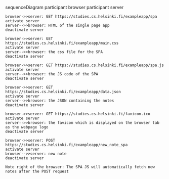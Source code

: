 sequenceDiagram
    participant browser
    participant server

    browser->>server: GET https://studies.cs.helsinki.fi/exampleapp/spa
    activate server
    server-->>browser: HTML of the single page app
    deactivate server

    browser->>server: GET https://studies.cs.helsinki.fi/exampleapp/main.css
    activate server
    server-->>browser: the css file for the SPA
    deactivate server

    browser->>server: GET https://studies.cs.helsinki.fi/exampleapp/spa.js
    activate server
    server-->>browser: the JS code of the SPA
    deactivate server

    browser->>server: GET https://studies.cs.helsinki.fi/exampleapp/data.json
    activate server
    server-->>browser: the JSON containing the notes
    deactivate server

    browser->>server: GET https://studies.cs.helsinki.fi/favicon.ico
    activate server
    server-->>browser: the favicon which is displayed on the browser tab as the webpage logo
    deactivate server

    browser->>server: POST https://studies.cs.helsinki.fi/exampleapp/new_note_spa
    activate server
    browser-->>server: new note
    deactivate server

    Note right of the browser: The SPA JS will automatically fetch new notes after the POST request